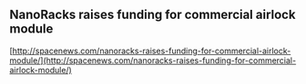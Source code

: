 ## NanoRacks raises funding for commercial airlock module
  
  [http://spacenews.com/nanoracks-raises-funding-for-commercial-airlock-module/](http://spacenews.com/nanoracks-raises-funding-for-commercial-airlock-module/)